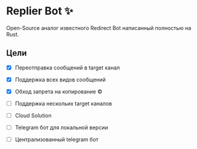 # Replier Bot ✨

Open-Source аналог известного Redirect Bot написанный полностью на Rust.



## Цели

- [x]  Переотправка сообщений в target канал

- [x]  Поддержка всех видов сообщений

- [x]  Обход запрета на копирование ©

- [ ]  Поддержка нескольих target каналов

- [ ]  Cloud Solution

- [ ]  Telegram бот для локальной версии

- [ ]  Централизованный telegram бот


